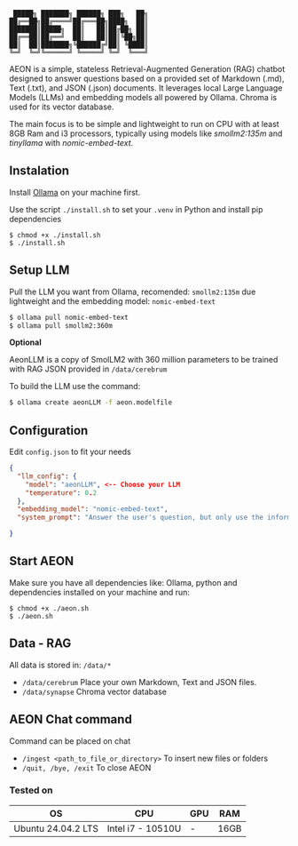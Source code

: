 ```
 █████╗ ███████╗ ██████╗ ███╗   ██╗
██╔══██╗██╔════╝██╔═══██╗████╗  ██║
███████║█████╗  ██║   ██║██╔██╗ ██║
██╔══██║██╔══╝  ██║   ██║██║╚██╗██║
██║  ██║███████╗╚██████╔╝██║ ╚████║
╚═╝  ╚═╝╚══════╝ ╚═════╝ ╚═╝  ╚═══╝
```

AEON is a simple, stateless Retrieval-Augmented Generation (RAG) chatbot designed to answer questions based on a provided set of Markdown (.md), Text (.txt), and JSON (.json) documents. It leverages local Large Language Models (LLMs) and embedding models all powered by Ollama. Chroma is used for its vector database.

The main focus is to be simple and lightweight to run on CPU with at least 8GB Ram and i3 processors, typically using models like *smollm2:135m* and *tinyllama* with *nomic-embed-text*.

## Instalation
Install [Ollama](https://ollama.com/) on your machine first.

Use the script ```./install.sh``` to set your ```.venv``` in Python and install pip dependencies

```shell
$ chmod +x ./install.sh
$ ./install.sh
``` 

## Setup LLM
Pull the LLM you want from Ollama, recomended: ```smollm2:135m``` due lightweight and the embedding model: ```nomic-embed-text```

```bash
$ ollama pull nomic-embed-text
$ ollama pull smollm2:360m
```

**Optional**

AeonLLM is a copy of SmolLM2 with 360 million parameters to be trained with RAG JSON provided in ```/data/cerebrum```

To build the LLM use the command:

```bash
$ ollama create aeonLLM -f aeon.modelfile
```

## Configuration
Edit ```config.json``` to fit your needs

```json
{
  "llm_config": {
    "model": "aeonLLM", <-- Choose your LLM
    "temperature": 0.2
  },
  "embedding_model": "nomic-embed-text",
  "system_prompt": "Answer the user's question, but only use the information you have the context. If you can't find the answer in the context, say you don't know.\n\nContext: {context}"

}
```

## Start AEON
Make sure you have all dependencies like: Ollama, python and dependencies installed on your machine and run:

```shell
$ chmod +x ./aeon.sh
$ ./aeon.sh
``` 

## Data - RAG
All data is stored in: ```/data/*``` 
  * ```/data/cerebrum``` Place your own Markdown, Text and JSON files. 
  * ```/data/synapse``` Chroma vector database

## AEON Chat command
Command can be placed on chat
  * ```/ingest <path_to_file_or_directory>``` To insert new files or folders
  * ```/quit, /bye, /exit``` To close AEON

### Tested on
| OS                 | CPU               | GPU | RAM  |
|--------------------|-------------------|-----|------|
| Ubuntu 24.04.2 LTS | Intel i7 - 10510U | -   | 16GB |